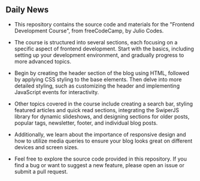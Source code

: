 ## Daily News

- This repository contains the source code and materials for the "Frontend Development Course", from freeCodeCamp, by Julio Codes.

- The course is structured into several sections, each focusing on a specific aspect of frontend development. Start with the basics, including setting up your development environment, and gradually progress to more advanced topics.

- Begin by creating the header section of the blog using HTML, followed by applying CSS styling to the base elements. Then delve into more detailed styling, such as customizing the header and implementing JavaScript events for interactivity.

- Other topics covered in the course include creating a search bar, styling featured articles and quick read sections, integrating the SwiperJS library for dynamic slideshows, and designing sections for older posts, popular tags, newsletter, footer, and individual blog posts.

- Additionally, we learn about the importance of responsive design and how to utilize media queries to ensure your blog looks great on different devices and screen sizes.

- Feel free to explore the source code provided in this repository. If you find a bug or want to suggest a new feature, please open an issue or submit a pull request.
